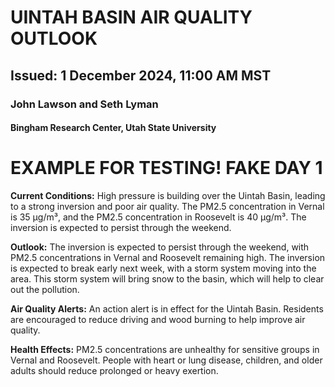 # UINTAH BASIN AIR QUALITY OUTLOOK
## Issued: 1 December 2024, 11:00 AM MST
### John Lawson and Seth Lyman
#### Bingham Research Center, Utah State University

# EXAMPLE FOR TESTING! FAKE DAY 1

**Current Conditions:**
High pressure is building over the Uintah Basin, leading to a strong inversion and poor air quality. The PM2.5 concentration in Vernal is 35 µg/m³, and the PM2.5 concentration in Roosevelt is 40 µg/m³. The inversion is expected to persist through the weekend.

**Outlook:**
The inversion is expected to persist through the weekend, with PM2.5 concentrations in Vernal and Roosevelt remaining high. The inversion is expected to break early next week, with a storm system moving into the area. This storm system will bring snow to the basin, which will help to clear out the pollution.

**Air Quality Alerts:**
An action alert is in effect for the Uintah Basin. Residents are encouraged to reduce driving and wood burning to help improve air quality.

**Health Effects:**
PM2.5 concentrations are unhealthy for sensitive groups in Vernal and Roosevelt. People with heart or lung disease, children, and older adults should reduce prolonged or heavy exertion.